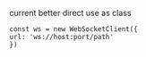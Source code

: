 

current better direct use as class
```
const ws = new WebSocketClient({
url: 'ws://host:port/path'
})
```